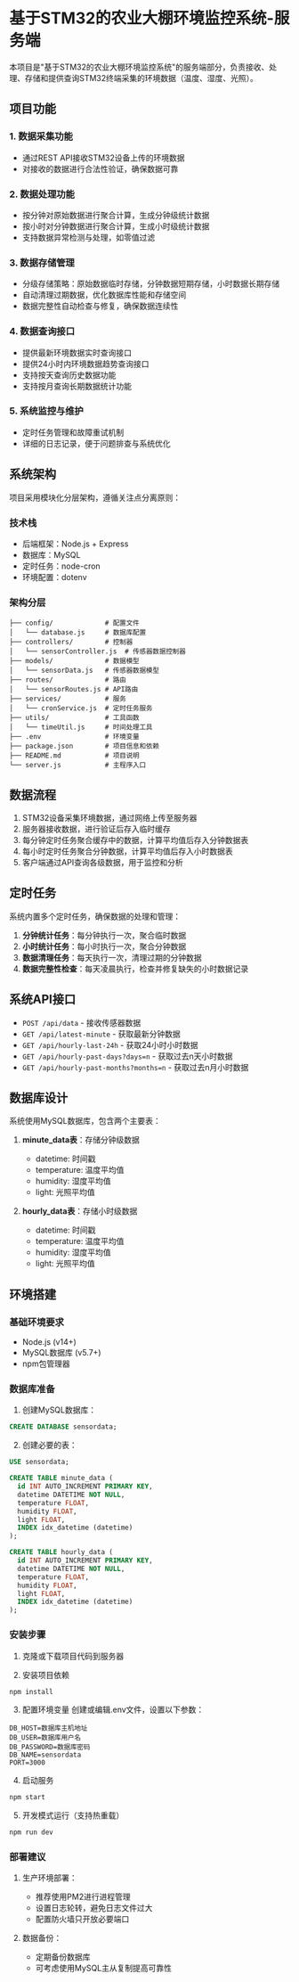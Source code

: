 # 基于STM32的农业大棚环境监控系统-服务端

本项目是"基于STM32的农业大棚环境监控系统"的服务端部分，负责接收、处理、存储和提供查询STM32终端采集的环境数据（温度、湿度、光照）。

## 项目功能

### 1. 数据采集功能
- 通过REST API接收STM32设备上传的环境数据
- 对接收的数据进行合法性验证，确保数据可靠

### 2. 数据处理功能
- 按分钟对原始数据进行聚合计算，生成分钟级统计数据
- 按小时对分钟数据进行聚合计算，生成小时级统计数据
- 支持数据异常检测与处理，如零值过滤

### 3. 数据存储管理
- 分级存储策略：原始数据临时存储，分钟数据短期存储，小时数据长期存储
- 自动清理过期数据，优化数据库性能和存储空间
- 数据完整性自动检查与修复，确保数据连续性

### 4. 数据查询接口
- 提供最新环境数据实时查询接口
- 提供24小时内环境数据趋势查询接口
- 支持按天查询历史数据功能
- 支持按月查询长期数据统计功能

### 5. 系统监控与维护
- 定时任务管理和故障重试机制
- 详细的日志记录，便于问题排查与系统优化

## 系统架构

项目采用模块化分层架构，遵循关注点分离原则：

### 技术栈
- 后端框架：Node.js + Express
- 数据库：MySQL
- 定时任务：node-cron
- 环境配置：dotenv

### 架构分层
```
├── config/             # 配置文件
│   └── database.js     # 数据库配置
├── controllers/        # 控制器
│   └── sensorController.js  # 传感器数据控制器
├── models/             # 数据模型
│   └── sensorData.js   # 传感器数据模型
├── routes/             # 路由
│   └── sensorRoutes.js # API路由
├── services/           # 服务
│   └── cronService.js  # 定时任务服务
├── utils/              # 工具函数
│   └── timeUtil.js     # 时间处理工具
├── .env                # 环境变量
├── package.json        # 项目信息和依赖
├── README.md           # 项目说明
└── server.js           # 主程序入口
```

## 数据流程

1. STM32设备采集环境数据，通过网络上传至服务器
2. 服务器接收数据，进行验证后存入临时缓存
3. 每分钟定时任务聚合缓存中的数据，计算平均值后存入分钟数据表
4. 每小时定时任务聚合分钟数据，计算平均值后存入小时数据表
5. 客户端通过API查询各级数据，用于监控和分析

## 定时任务

系统内置多个定时任务，确保数据的处理和管理：

1. **分钟统计任务**：每分钟执行一次，聚合临时数据
2. **小时统计任务**：每小时执行一次，聚合分钟数据
3. **数据清理任务**：每天执行一次，清理过期的分钟数据
4. **数据完整性检查**：每天凌晨执行，检查并修复缺失的小时数据记录

## 系统API接口

- `POST /api/data` - 接收传感器数据
- `GET /api/latest-minute` - 获取最新分钟数据
- `GET /api/hourly-last-24h` - 获取24小时小时数据
- `GET /api/hourly-past-days?days=n` - 获取过去n天小时数据
- `GET /api/hourly-past-months?months=n` - 获取过去n月小时数据

## 数据库设计

系统使用MySQL数据库，包含两个主要表：

1. **minute_data表**：存储分钟级数据
   - datetime: 时间戳
   - temperature: 温度平均值
   - humidity: 湿度平均值
   - light: 光照平均值

2. **hourly_data表**：存储小时级数据
   - datetime: 时间戳
   - temperature: 温度平均值
   - humidity: 湿度平均值
   - light: 光照平均值

## 环境搭建

### 基础环境要求
- Node.js (v14+)
- MySQL数据库 (v5.7+)
- npm包管理器

### 数据库准备
1. 创建MySQL数据库：
```sql
CREATE DATABASE sensordata;
```

2. 创建必要的表：
```sql
USE sensordata;

CREATE TABLE minute_data (
  id INT AUTO_INCREMENT PRIMARY KEY,
  datetime DATETIME NOT NULL,
  temperature FLOAT,
  humidity FLOAT,
  light FLOAT,
  INDEX idx_datetime (datetime)
);

CREATE TABLE hourly_data (
  id INT AUTO_INCREMENT PRIMARY KEY,
  datetime DATETIME NOT NULL,
  temperature FLOAT,
  humidity FLOAT,
  light FLOAT,
  INDEX idx_datetime (datetime)
);
```

### 安装步骤

1. 克隆或下载项目代码到服务器

2. 安装项目依赖
```bash
npm install
```

3. 配置环境变量
创建或编辑.env文件，设置以下参数：
```
DB_HOST=数据库主机地址
DB_USER=数据库用户名
DB_PASSWORD=数据库密码
DB_NAME=sensordata
PORT=3000
```

4. 启动服务
```bash
npm start
```

5. 开发模式运行（支持热重载）
```bash
npm run dev
```

### 部署建议

1. 生产环境部署：
   - 推荐使用PM2进行进程管理
   - 设置日志轮转，避免日志文件过大
   - 配置防火墙只开放必要端口

2. 数据备份：
   - 定期备份数据库
   - 可考虑使用MySQL主从复制提高可靠性 